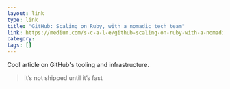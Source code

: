 ```yaml
---
layout: link
type: link
title: "GitHub: Scaling on Ruby, with a nomadic tech team"
link: https://medium.com/s-c-a-l-e/github-scaling-on-ruby-with-a-nomadic-tech-team-4db562b96dcd
category:
tags: []
---
```


Cool article on GitHub's tooling and infrastructure.

> It’s not shipped until it’s fast

